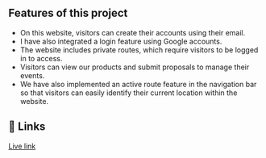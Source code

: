 ## Features of this project

- On this website, visitors can create their accounts using their email.
- I have also integrated a login feature using Google accounts.
- The website includes private routes, which require visitors to be logged in to access.
- Visitors can view our products and submit proposals to manage their events.
- We have also implemented an active route feature in the navigation bar so that visitors can easily identify their current location within the website.
<!-- - In this website visitor can create her/him account with email.
- We have also added login feture with google account.
- In this website, I have create privet routes.If visitor want to visit privet routes he must be logged in .
- Visitor can see our products and send us proposal for menage her/him events.
- i have also added active route feture in navbar.So visitors can see which route he/she is in now -->

## 🔗 Links

[Live link](https://festivity-architects.web.app/)
